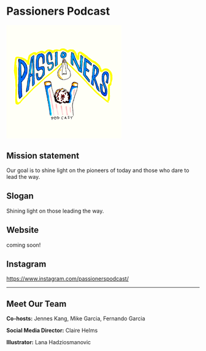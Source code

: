 # Passioners Podcast

<img src ="imag/logo.jpg" width="300">

## Mission statement
Our goal is to shine light on the pioneers of today and those who dare to lead the way.

## Slogan
Shining light on those leading the way.

## Website
coming soon!

## Instagram
https://www.instagram.com/passionerspodcast/ 

---
## Meet Our Team 
**Co-hosts:** Jennes Kang, Mike Garcia, Fernando Garcia 

**Social Media Director:** Claire Helms

**Illustrator:** Lana Hadziosmanovic 
